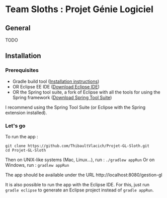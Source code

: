 # Team Sloths : Projet Génie Logiciel

## General

TODO

## Installation

### Prerequisites

* Gradle build tool ([Installation instructions](https://gradle.org/install))
* OR Eclipse EE IDE ([Download Eclipse IDE](https://eclipse.org))
* OR the Spring tool suite, a fork of Eclipse with all the tools for using the Spring framework ([Download Spring Tool Suite](https://spring.io/tools/sts))

I recommend using the Spring Tool Suite (or Eclipse with the Spring extension installed).

### Let's go

To run the app :

```
git clone https://github.com/ThibaultVlacich/Projet-GL-Sloth.git
cd Projet-GL-Sloth
```

Then on UNIX-like systems (Mac, Linux...), run : `./gradlew appRun` 
Or on Windows, run :  `gradlew appRun`

The app should be available under the URL http://localhost:8080/gestion-gl

It is also possible to run the app with the Eclipse IDE. For this, just run `gradle eclipse` to generate an Eclipse project instead of `gradle appRun`.
